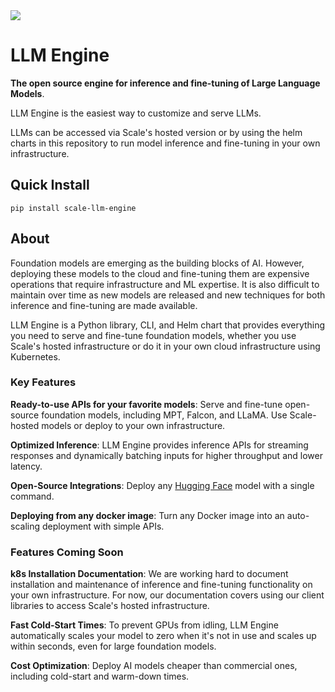 <img src="https://static.remotasks.com/uploads/602b25a6e0984c00343d3b26/scale-1.png"/>

# LLM Engine

**The open source engine for inference and fine-tuning of Large Language Models**.

LLM Engine is the easiest way to customize and serve LLMs.

LLMs can be accessed via Scale's hosted version or by using the helm charts in this repository to run model inference and fine-tuning in your own infrastructure.

## Quick Install

```
pip install scale-llm-engine
```

## About

Foundation models are emerging as the building blocks of AI. However,
deploying these models to the cloud and fine-tuning them are expensive
operations that require infrastructure and ML expertise. It is also difficult
to maintain over time as new models are released and new techniques for both
inference and fine-tuning are made available.

LLM Engine is a Python library, CLI, and Helm chart that provides
everything you need to serve and fine-tune foundation models, whether you use
Scale's hosted infrastructure or do it in your own cloud infrastructure using
Kubernetes.

### Key Features

**Ready-to-use APIs for your favorite models**: Serve and fine-tune
open-source foundation models, including MPT, Falcon,
and LLaMA. Use Scale-hosted models or deploy to your own infrastructure.

**Optimized Inference**: LLM Engine provides inference APIs
for streaming responses and dynamically batching inputs for higher throughput
and lower latency.

**Open-Source Integrations**: Deploy any [Hugging Face](https://huggingface.co/)
model with a single command.

**Deploying from any docker image**: Turn any Docker image into an
auto-scaling deployment with simple APIs.

### Features Coming Soon

**k8s Installation Documentation**: We are working hard to document installation and
maintenance of inference and fine-tuning functionality on your own infrastructure.
For now, our documentation covers using our client libraries to access Scale's
hosted infrastructure.

**Fast Cold-Start Times**: To prevent GPUs from idling, LLM Engine
automatically scales your model to zero when it's not in use and scales up
within seconds, even for large foundation models.

**Cost Optimization**: Deploy AI models cheaper than commercial ones,
including cold-start and warm-down times.
